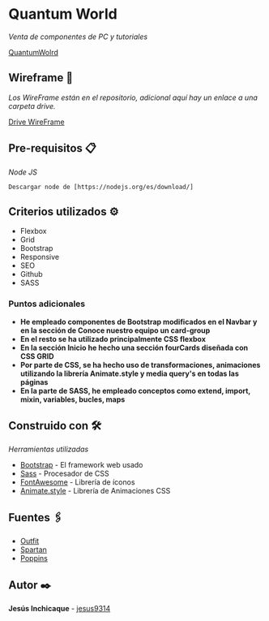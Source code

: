 # Quantum World

_Venta de componentes de PC y tutoriales_

[QuantumWolrd](https://quantum-world-nu.vercel.app/)

## Wireframe 🚀

_Los WireFrame están en el repositorio, adicional aquí hay un enlace a una carpeta drive._

[Drive WireFrame](https://drive.google.com/drive/folders/160RfhxT9ifRdm2Pu8bOH4hOBZ3QvAaG1?usp=sharing)


## Pre-requisitos 📋

_Node JS_

```
Descargar node de [https://nodejs.org/es/download/]
```

## Criterios utilizados ⚙️

* Flexbox
* Grid
* Bootstrap
* Responsive
* SEO
* Github
* SASS

### Puntos adicionales

* **He empleado componentes de Bootstrap modificados en el Navbar y en la sección de Conoce nuestro equipo un card-group**
* **En el resto se ha utilizado principalmente CSS flexbox**
* **En la sección Inicio he hecho una sección fourCards diseñada con CSS GRID**
* **Por parte de CSS, se ha hecho uso de transformaciones, animaciones utilizando la librería Animate.style y media query's en todas las páginas**
* **En la parte de SASS, he empleado conceptos como extend, import, mixin, variables, bucles, maps**

## Construido con 🛠️

_Herramientas utilizadas_

* [Bootstrap](https://getbootstrap.com/) - El framework web usado
* [Sass](https://sass-lang.com/) - Procesador de CSS
* [FontAwesome](https://fontawesome.com/) - Librería de íconos
* [Animate.style](https://animate.style/) - Librería de Animaciones CSS

## Fuentes 🖇️

* [Outfit](https://fonts.google.com/specimen/Outfit?query=outfit)
* [Spartan](https://fonts.google.com/specimen/League+Spartan?query=spartan)
* [Poppins](https://fonts.google.com/specimen/Poppins?query=poppins)


## Autor ✒️


**Jesús Inchicaque** - [jesus9314](https://github.com/jesus9314)

